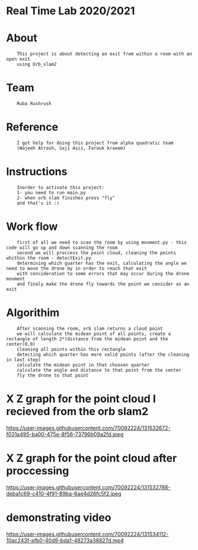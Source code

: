 # Real Time Lab 2020/2021 

# About
        This project is about detecting an exit from within a room with an open exit 
        using Orb_slam2
# Team
        Ruba Rushrush
# Reference
        I got help for doing this project from alpha quadratic team
        (Wajeeh Atrash, Saji Asii, Farouk kraeem)
# Instructions
        Inorder to activate this project:
        1- you need to run main.py
        2- when orb slam finishes press "fly"
        and that's it :)
# Work flow
        first of all we need to scan the room by using movment.py - this code will go up and down scanning the room 
        second we will proccess the point cloud, cleaning the points whithin the room - detectExit.py
        determining which guarter has the exit, calculating the angle we need to move the drone by in order to reach that exit 
        with concideration to some errors that may occur during the drone movment
        and finaly make the drone fly towards the point we consider as an exit
   
# Algorithim
        After scanning the room, orb slam returns a cloud point
        we will calculate the midean point of all points, create a rectangle of length 2*(distance from the midean point and the center(0,0)
        cleaning all points within this rectangle
        detecting which quarter has more valid points (after the cleaning in last step)
        calculate the midean point in that choosen quarter
        calculate the angle and distance to that point from the center
        fly the drone to that point 
        
 # X Z graph for the point cloud I recieved from the orb slam2        
https://user-images.githubusercontent.com/70092224/131532672-f031a495-ba00-475e-8f56-73796b09a2fd.jpeg


 # X Z graph for the point cloud after proccessing
 https://user-images.githubusercontent.com/70092224/131532788-deba1c69-c410-4f91-89ba-6ae4d26fc5f2.jpeg
 
 # demonstrating video
 https://user-images.githubusercontent.com/70092224/131534112-10ac243f-afb0-40d9-bda1-48273a38827d.mp4
